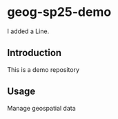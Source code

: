 # geog-sp25-demo

I added a Line.

## Introduction

This is a demo repository

## Usage

Manage geospatial data
